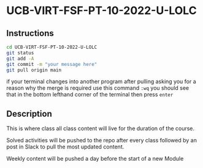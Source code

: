 # UCB-VIRT-FSF-PT-10-2022-U-LOLC

## Instructions

```bash
cd UCB-VIRT-FSF-PT-10-2022-U-LOLC
git status
git add -A
git commit -m "your message here"
git pull origin main
```

if your terminal changes into another program after pulling asking you for a reason why the merge is required use this command `:wq` you should see that in the bottom lefthand corner of the terminal then press `enter`

## Description

This is where class all class content will live for the duration of the course.

Solved activities will be pushed to the repo after every class followed by an post in Slack to pull the most updated content.

Weekly content will be pushed a day before the start of a new Module
